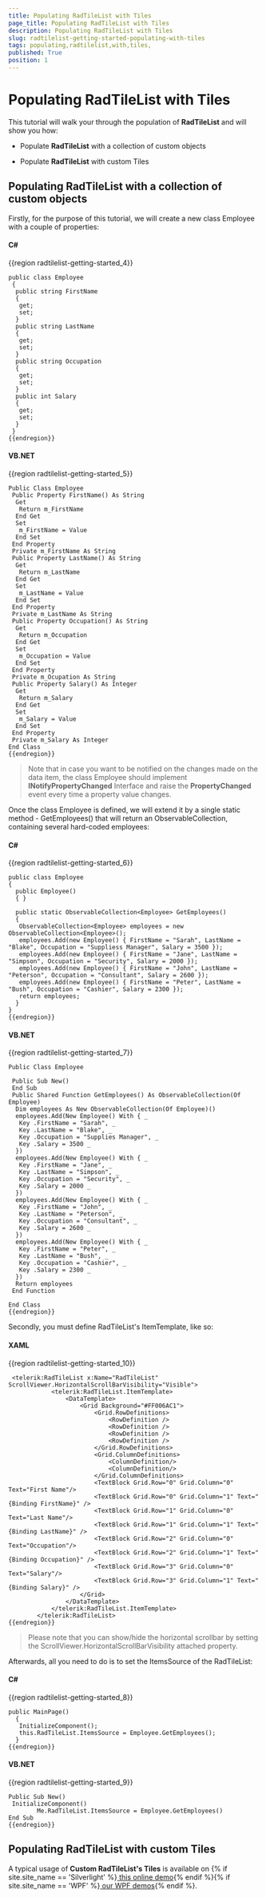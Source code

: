 ```yaml
---
title: Populating RadTileList with Tiles 
page_title: Populating RadTileList with Tiles 
description: Populating RadTileList with Tiles 
slug: radtilelist-getting-started-populating-with-tiles
tags: populating,radtilelist,with,tiles,
published: True
position: 1
---
```


# Populating RadTileList with Tiles 



This tutorial will walk your through the population of __RadTileList__ and will show you how:

* Populate __RadTileList__ with a collection of custom objects
        

* Populate __RadTileList__ with custom Tiles
        

## Populating RadTileList with a collection of custom objects

Firstly, for the purpose of this tutorial, we will create a new class Employee with a couple of properties:

#### __C#__

{{region radtilelist-getting-started_4}}

	public class Employee 
	 {  
	  public string FirstName
	  {
	   get;
	   set;
	  }
	  public string LastName
	  {
	   get;
	   set;
	  }
	  public string Occupation
	  {
	   get;
	   set;
	  }
	  public int Salary
	  {
	   get;
	   set;
	  }
	 }
	{{endregion}}



#### __VB.NET__

{{region radtilelist-getting-started_5}}

	Public Class Employee
	 Public Property FirstName() As String
	  Get
	   Return m_FirstName
	  End Get
	  Set
	   m_FirstName = Value
	  End Set
	 End Property
	 Private m_FirstName As String
	 Public Property LastName() As String
	  Get
	   Return m_LastName
	  End Get
	  Set
	   m_LastName = Value
	  End Set
	 End Property
	 Private m_LastName As String
	 Public Property Occupation() As String
	  Get
	   Return m_Occupation
	  End Get
	  Set
	   m_Occupation = Value
	  End Set
	 End Property
	 Private m_Ocupation As String
	 Public Property Salary() As Integer
	  Get
	   Return m_Salary
	  End Get
	  Set
	   m_Salary = Value
	  End Set
	 End Property
	 Private m_Salary As Integer
	End Class
	{{endregion}}



>Note that in case you want to be notified on the changes made on the data item, the class Employee should implement __INotifyPropertyChanged__ Interface and raise the __PropertyChanged__ event every time a property value changes.
        

Once the class Employee is defined, we will extend it by a single static method - GetEmployees() that will return an ObservableCollection, containing several hard-coded employees:
        

#### __C#__

{{region radtilelist-getting-started_6}}

	public class Employee
	{
	  public Employee()
	  { }
	
	  public static ObservableCollection<Employee> GetEmployees()
	  {
	   ObservableCollection<Employee> employees = new ObservableCollection<Employee>();
	   employees.Add(new Employee() { FirstName = "Sarah", LastName = "Blake", Occupation = "Suppliess Manager", Salary = 3500 });
	   employees.Add(new Employee() { FirstName = "Jane", LastName = "Simpson", Occupation = "Security", Salary = 2000 });
	   employees.Add(new Employee() { FirstName = "John", LastName = "Peterson", Occupation = "Consultant", Salary = 2600 });
	   employees.Add(new Employee() { FirstName = "Peter", LastName = "Bush", Occupation = "Cashier", Salary = 2300 });
	   return employees;
	  }
	}
	{{endregion}}



#### __VB.NET__

{{region radtilelist-getting-started_7}}

	Public Class Employee
	
	 Public Sub New()
	 End Sub
	 Public Shared Function GetEmployees() As ObservableCollection(Of Employee)
	  Dim employees As New ObservableCollection(Of Employee)()
	  employees.Add(New Employee() With { _
	   Key .FirstName = "Sarah", _
	   Key .LastName = "Blake", _
	   Key .Occupation = "Supplies Manager", _
	   Key .Salary = 3500 _
	  })
	  employees.Add(New Employee() With { _
	   Key .FirstName = "Jane", _
	   Key .LastName = "Simpson", _
	   Key .Occupation = "Security", _
	   Key .Salary = 2000 _
	  })
	  employees.Add(New Employee() With { _
	   Key .FirstName = "John", _
	   Key .LastName = "Peterson", _
	   Key .Occupation = "Consultant", _
	   Key .Salary = 2600 _
	  })
	  employees.Add(New Employee() With { _
	   Key .FirstName = "Peter", _
	   Key .LastName = "Bush", _
	   Key .Occupation = "Cashier", _
	   Key .Salary = 2300 _
	  })
	  Return employees
	 End Function
	
	End Class
	{{endregion}}



Secondly, you must define RadTileList's ItemTemplate, like so:

#### __XAML__

{{region radtilelist-getting-started_10}}

	 <telerik:RadTileList x:Name="RadTileList" ScrollViewer.HorizontalScrollBarVisibility="Visible">
	            <telerik:RadTileList.ItemTemplate>
	                <DataTemplate>
	                    <Grid Background="#FF006AC1">
	                        <Grid.RowDefinitions>
	                            <RowDefinition />
	                            <RowDefinition />
	                            <RowDefinition />
	                            <RowDefinition />
	                        </Grid.RowDefinitions>
	                        <Grid.ColumnDefinitions>
	                            <ColumnDefinition/>
	                            <ColumnDefinition/>
	                        </Grid.ColumnDefinitions>
	                        <TextBlock Grid.Row="0" Grid.Column="0" Text="First Name"/>
	                        <TextBlock Grid.Row="0" Grid.Column="1" Text="{Binding FirstName}" />
	                        <TextBlock Grid.Row="1" Grid.Column="0" Text="Last Name"/>
	                        <TextBlock Grid.Row="1" Grid.Column="1" Text="{Binding LastName}" />
	                        <TextBlock Grid.Row="2" Grid.Column="0" Text="Occupation"/>
	                        <TextBlock Grid.Row="2" Grid.Column="1" Text="{Binding Occupation}" />
	                        <TextBlock Grid.Row="3" Grid.Column="0" Text="Salary"/>
	                        <TextBlock Grid.Row="3" Grid.Column="1" Text="{Binding Salary}" />
	                    </Grid>
	                </DataTemplate>
	            </telerik:RadTileList.ItemTemplate>
	        </telerik:RadTileList>
	{{endregion}}



> Please note that you can show/hide the horizontal scrollbar by setting the ScrollViewer.HorizontalScrollBarVisibility attached property.
        

Afterwards, all you need to do is to set the ItemsSource of the RadTileList:

#### __C#__

{{region radtilelist-getting-started_8}}

	public MainPage()
	  {
	   InitializeComponent();   
	   this.RadTileList.ItemsSource = Employee.GetEmployees();
	  }
	{{endregion}}



#### __VB.NET__

{{region radtilelist-getting-started_9}}

	Public Sub New()
	 InitializeComponent()
	        Me.RadTileList.ItemsSource = Employee.GetEmployees()
	End Sub
	{{endregion}}



## Populating RadTileList with custom Tiles

A typical usage of __Custom RadTileList's Tiles__ is available on {% if site.site_name == 'Silverlight' %}[ this online demo](http://demos.telerik.com/silverlight/#TileList/FirstLook){% endif %}{% if site.site_name == 'WPF' %}[ our WPF demos](http://demos.telerik.com/wpf/){% endif %}.
        
